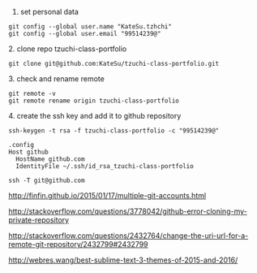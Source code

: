 1.  set personal data
```
git config --global user.name "KateSu.tzhchi"
git config --global user.email "99514239@"
```

2\.  clone repo tzuchi-class-portfolio
```
git clone git@github.com:KateSu/tzuchi-class-portfolio.git
```

3\.  check and rename remote
```
git remote -v
git remote rename origin tzuchi-class-portfolio
```

4\.  create the ssh key and add it to github repository
```
ssh-keygen -t rsa -f tzuchi-class-portfolio -c "99514239@"

.config
Host github
  HostName github.com
  IdentityFile ~/.ssh/id_rsa_tzuchi-class-portfolio

ssh -T git@github.com
```
http://finfin.github.io/2015/01/17/multiple-git-accounts.html

http://stackoverflow.com/questions/3778042/github-error-cloning-my-private-repository

http://stackoverflow.com/questions/2432764/change-the-uri-url-for-a-remote-git-repository/2432799#2432799

http://webres.wang/best-sublime-text-3-themes-of-2015-and-2016/
